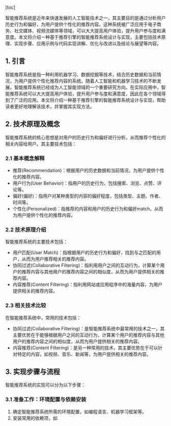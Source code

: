 
[toc]                    
                
                
智能推荐系统是近年来快速发展的人工智能技术之一，其主要目的是通过分析用户历史行为和偏好，为用户提供个性化的推荐内容。这种系统被广泛应用于电子商务、社交媒体、视频流媒体等领域，可以大大提高用户体验，提升用户参与度和满意度。本文将介绍一种基于推荐引擎的智能推荐系统设计与实现，主要包括技术原理、实现步骤、应用示例与代码实现讲解、优化与改进以及结论与展望等内容。

## 1. 引言

智能推荐系统是指一种利用机器学习、数据挖掘等技术，结合历史数据和当前情况，为用户提供个性化推荐内容的系统。随着人工智能和机器学习技术的不断发展，智能推荐系统已经成为人工智能领域的一个重要研究方向。在实际应用中，智能推荐系统可以大大提高用户体验，提升用户参与度和满意度，因此在各个领域得到了广泛的应用。本文将介绍一种基于推荐引擎的智能推荐系统设计与实现，帮助读者更好地理解该技术，并掌握其实现方法。

## 2. 技术原理及概念

智能推荐系统的核心思想是对用户的历史行为和偏好进行分析，从而推荐个性化的相关内容给用户。其主要技术包括：

### 2.1 基本概念解释

- 推荐(Recommendation)：根据用户的历史数据和当前情况，为用户提供个性化的推荐内容。
- 用户行为(User Behavior)：指用户的历史行为，包括搜索、浏览、点赞、评论等。
- 偏好(偏好)：指用户对某种类型的内容的偏好程度，包括类型、主题、作者、时间等。
- 个性化(Personalized)：指推荐的内容和用户的历史行为和偏好match，从而为用户提供个性化的推荐内容。

### 2.2 技术原理介绍

智能推荐系统的主要技术包括：

- 用户匹配(User Match)：指根据用户的历史行为和偏好，找到与之匹配的用户，从而为用户推荐相关的推荐内容。
- 协同过滤(Collaborative Filtering)：指利用用户之间的互动行为，计算某个用户的推荐内容与其他用户的推荐内容之间的相似度，从而为用户提供相关的推荐内容。
- 内容推荐(Content Filtering)：指利用网站或应用程序中的海量内容，为用户提供相关的推荐内容。

### 2.3 相关技术比较

在智能推荐系统中，常用的技术包括：

- 协同过滤(Collaborative Filtering)：是智能推荐系统中最常用的技术之一，其主要优势在于能够根据用户之间的互动行为，计算某个用户的推荐内容与其他用户的推荐内容之间的相似度，从而为用户提供相关的推荐内容。
- 内容推荐(Content Filtering)：是另一种常用的技术，其主要优势在于可以针对特定的内容，如视频、音乐、新闻等，为用户提供相关的推荐内容。

## 3. 实现步骤与流程

智能推荐系统的实现可以分为以下步骤：

### 3.1 准备工作：环境配置与依赖安装

1. 确定智能推荐系统所需的环境配置，如编程语言、机器学习框架等。
2. 安装常用的依赖项，如

